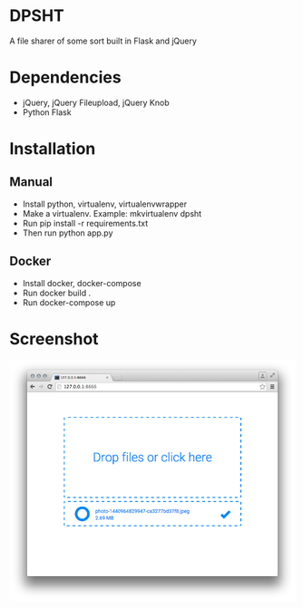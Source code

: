 # DPSHT
A file sharer of some sort built in Flask and jQuery

# Dependencies
- jQuery, jQuery Fileupload, jQuery Knob
- Python Flask

# Installation

## Manual
- Install python, virtualenv, virtualenvwrapper
- Make a virtualenv. Example: mkvirtualenv dpsht
- Run pip install -r requirements.txt
- Then run python app.py

## Docker
- Install docker, docker-compose
- Run docker build .
- Run docker-compose up


# Screenshot
![dpsht](https://raw.githubusercontent.com/zerdnem/DPSHT/master/demo.png)
